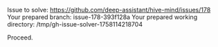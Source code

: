Issue to solve: https://github.com/deep-assistant/hive-mind/issues/178
Your prepared branch: issue-178-393f128a
Your prepared working directory: /tmp/gh-issue-solver-1758114218704

Proceed.